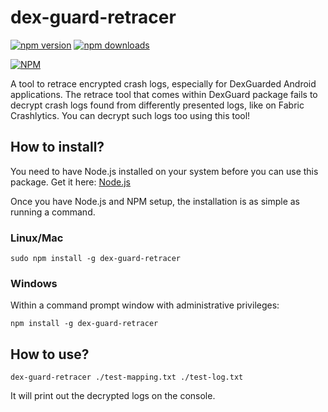 # dex-guard-retracer

[![npm version](https://badge.fury.io/js/dex-guard-retracer.svg)](https://badge.fury.io/js/dex-guard-retracer)
[![npm downloads](https://img.shields.io/npm/dt/dex-guard-retracer.svg)](https://www.npmjs.com/package/dex-guard-retracer)

[![NPM](https://nodei.co/npm/dex-guard-retracer.png?downloads=true&downloadRank=true&stars=true)](https://nodei.co/npm/dex-guard-retracer/)

A tool to retrace encrypted crash logs, especially for DexGuarded Android applications. The retrace tool that comes within DexGuard package fails to decrypt crash logs found from differently presented logs, like on Fabric Crashlytics. You can decrypt such logs too using this tool!

## How to install?

You need to have Node.js installed on your system before you can use this package. Get it here: [Node.js](https://nodejs.org/)

Once you have Node.js and NPM setup, the installation is as simple as running a command.

### Linux/Mac

    sudo npm install -g dex-guard-retracer

### Windows

Within a command prompt window with administrative privileges:

    npm install -g dex-guard-retracer

## How to use?

    dex-guard-retracer ./test-mapping.txt ./test-log.txt

It will print out the decrypted logs on the console.
